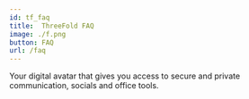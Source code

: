 ```yaml
---
id: tf_faq
title:  ThreeFold FAQ
image: ./f.png
button: FAQ
url: /faq
---
```


Your digital avatar that gives you access to secure and private communication, socials and office tools.
